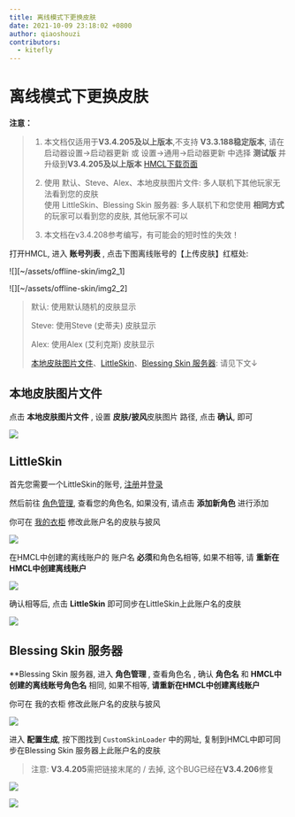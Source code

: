 ```yaml
---
title: 离线模式下更换皮肤
date: 2021-10-09 23:18:02 +0800
author: qiaoshouzi
contributors:
  - kitefly
---
```


# 离线模式下更换皮肤
**注意：**
> 1. 本文档仅适用于**V3.4.205及以上版本**,不支持 **V3.3.188稳定版本**, 请在 启动器设置→启动器更新 或 设置→通用→启动器更新 中选择 **测试版** 并升级到**V3.4.205及以上版本**  [HMCL下载页面](https://hmcl.huangyuhui.net/download/)
> 2. 使用 默认、Steve、Alex、本地皮肤图片文件: 多人联机下其他玩家无法看到您的皮肤  
> 使用 LittleSkin、Blessing Skin 服务器: 多人联机下和您使用 **相同方式** 的玩家可以看到您的皮肤, 其他玩家不可以
>
> 3. 本文档在v3.4.208参考编写，有可能会的短时性的失效！

打开HMCL, 进入 **账号列表** , 点击下图离线账号的【上传皮肤】红框处:

![][~/assets/offline-skin/img2_1]

![][~/assets/offline-skin/img2_2]

> 默认: 使用默认随机的皮肤显示
>
> Steve: 使用Steve (史蒂夫) 皮肤显示
>
> Alex: 使用Alex (艾利克斯) 皮肤显示
>
> [本地皮肤图片文件](#本地皮肤图片文件)、[LittleSkin](#littleskin)、[Blessing Skin 服务器](#blessing-skin-服务器): 请见下文↓

## 本地皮肤图片文件

点击 **本地皮肤图片文件** , 设置 **皮肤/披风**皮肤图片 路径, 点击 **确认**, 即可

![][~/assets/offline-skin/img2]

## LittleSkin

首先您需要一个LittleSkin的账号, [注册](https://mcskin.littleservice.cn/auth/register)并[登录](https://mcskin.littleservice.cn/auth/login)

然后前往 [角色管理](https://mcskin.littleservice.cn/user/player), 查看您的角色名, 如果没有, 请点击 **添加新角色** 进行添加

你可在 [我的衣柜](https://mcskin.littleservice.cn/user/closet) 修改此账户名的皮肤与披风

![][~/assets/offline-skin/img3_1]

在HMCL中创建的离线账户的 账户名 **必须**和角色名相等, 如果不相等, 请 **重新在HMCL中创建离线账户**

![][~/assets/offline-skin/img3_2]

确认相等后, 点击 **LittleSkin** 即可同步在LittleSkin上此账户名的皮肤

![][~/assets/offline-skin/img3_3]

## Blessing Skin 服务器

**Blessing Skin 服务器, 进入 **角色管理** , 查看角色名 , 确认 **角色名** 和 **HMCL中创建的离线账号角色名** 相同, 如果不相等, **请重新在HMCL中创建离线账户**

你可在 我的衣柜 修改此账户名的皮肤与披风

![][~/assets/offline-skin/img4_1]

进入 **配置生成**, 按下图找到 `CustomSkinLoader` 中的网址, 复制到HMCL中即可同步在Blessing Skin 服务器上此账户名的皮肤

> 注意: **V3.4.205**需把链接末尾的 / 去掉, 这个BUG已经在**V3.4.206**修复

![][~/assets/offline-skin/img4_2]

![][~/assets/offline-skin/img4_3]

<!--{% comment %}-->
[~/assets/offline-skin/img1_1]: /assets/img/docs/offline-skin/img1_1.png
[~/assets/offline-skin/img1_2]: /assets/img/docs/offline-skin/img1_2.png
[~/assets/offline-skin/img2]: /assets/img/docs/offline-skin/img2.png
[~/assets/offline-skin/img3_1]: /assets/img/docs/offline-skin/img3_1.png
[~/assets/offline-skin/img3_2]: /assets/img/docs/offline-skin/img3_2.png
[~/assets/offline-skin/img3_3]: /assets/img/docs/offline-skin/img3_3.png
[~/assets/offline-skin/img4_1]: /assets/img/docs/offline-skin/img4_1.png
[~/assets/offline-skin/img4_2]: /assets/img/docs/offline-skin/img4_2.png
[~/assets/offline-skin/img4_3]: /assets/img/docs/offline-skin/img4_3.png
<!--{% endcomment %}--{{ '>' }}
[~/assets/offline-skin/img1_1]: {% link /assets/img/docs/offline-skin/img1_1.png %}
[~/assets/offline-skin/img1_2]: {% link /assets/img/docs/offline-skin/img1_2.png %}
[~/assets/offline-skin/img2]: {% link /assets/img/docs/offline-skin/img2.png %}
[~/assets/offline-skin/img3_1]: {% link /assets/img/docs/offline-skin/img3_1.png %}
[~/assets/offline-skin/img3_2]: {% link /assets/img/docs/offline-skin/img3_2.png %}
[~/assets/offline-skin/img3_3]: {% link /assets/img/docs/offline-skin/img3_3.png %}
[~/assets/offline-skin/img4_1]: {% link /assets/img/docs/offline-skin/img4_1.png %}
[~/assets/offline-skin/img4_2]: {% link /assets/img/docs/offline-skin/img4_2.png %}
[~/assets/offline-skin/img4_3]: {% link /assets/img/docs/offline-skin/img4_3.png %}
<!---->
